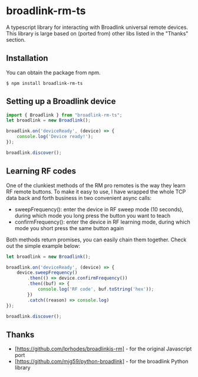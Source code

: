 # broadlink-rm-ts
A typescript library for interacting with Broadlink universal remote devices. This library is large based on (ported from)
other libs listed in the "Thanks" section.

## Installation

You can obtain the package from npm.

```
$ npm install broadlink-rm-ts
```

## Setting up a Broadlink device

```typescript
import { Broadlink } from "broadlink-rm-ts";
let broadlink = new Broadlink();

broadlink.on('deviceReady', (device) => {
	console.log('Device ready!');
});

broadlink.discover();
```

## Learning RF codes

One of the clunkiest methods of the RM pro remotes is the way they learn RF remote buttons. To make it easy to use, 
I have wrapped the whole TCP data back and forth business in two convenient async calls:

- sweepFrequency(): enter the device in RF sweep mode (10 seconds), during which mode you long press the button you want to teach
- confirmFrequency(): enter the device in RF learning mode, during which mode you short press the same button again

Both methods return promises, you can easily chain them together. Check out the simple example below:

```typescript
let broadlink = new Broadlink();

broadlink.on('deviceReady', (device) => {
	device.sweepFrequency()
		.then(() => device.confirmFrequency())
		.then((buf) => {
			console.log('RF code', buf.toString('hex'));
		})
		.catch((reason) => console.log)
});

broadlink.discover();
```

## Thanks
- [https://github.com/lprhodes/broadlinkjs-rm] - for the original Javascript port
- [https://github.com/mjg59/python-broadlink] - for the broadlink Python library
